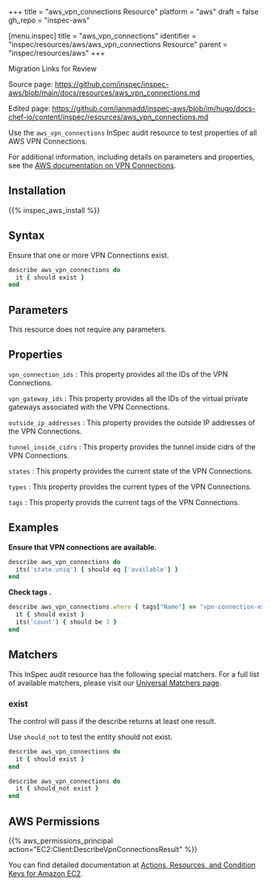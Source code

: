+++
title = "aws_vpn_connections Resource"
platform = "aws"
draft = false
gh_repo = "inspec-aws"

[menu.inspec]
title = "aws_vpn_connections"
identifier = "inspec/resources/aws/aws_vpn_connections Resource"
parent = "inspec/resources/aws"
+++

<div class="admonition-note">
<p class="admonition-note-title">Migration Links for Review</p>
<div class="admonition-note-text">
<p>Source page: <a href="https://github.com/inspec/inspec-aws/blob/main/docs/resources/aws_vpn_connections.md">https://github.com/inspec/inspec-aws/blob/main/docs/resources/aws_vpn_connections.md</a></p>
<p>Edited page: <a href="https://github.com/ianmadd/inspec-aws/blob/im/hugo/docs-chef-io/content/inspec/resources/aws_vpn_connections.md">https://github.com/ianmadd/inspec-aws/blob/im/hugo/docs-chef-io/content/inspec/resources/aws_vpn_connections.md</a></p>
</div>
</div>


Use the `aws_vpn_connections` InSpec audit resource to test properties of all AWS VPN Connections.

For additional information, including details on parameters and properties, see the [AWS documentation on VPN Connections](https://docs.aws.amazon.com/vpc/latest/userguide/vpn-connections.html).

## Installation

{{% inspec_aws_install %}}

## Syntax

Ensure that one or more VPN Connections exist.

```ruby
describe aws_vpn_connections do
  it { should exist }
end
```

## Parameters

This resource does not require any parameters.

## Properties

`vpn_connection_ids`
: This property provides all the IDs of the VPN Connections.

`vpn_gateway_ids`
: This property provides all the IDs of the virtual private gateways associated with the VPN Connections.

`outside_ip_addresses`
: This property provides the outside IP addresses of the VPN Connections.

`tunnel_inside_cidrs`
: This property provides the tunnel inside cidrs of the VPN Connections.

`states`
: This property provides the current state of the VPN Connections.

`types`
: This property provides the current types of the VPN Connections.

`tags`
: This property provids the current tags of the VPN Connections.

## Examples

**Ensure that VPN connections are available.**

```ruby
describe aws_vpn_connections do
  its('state.uniq') { should eq ['available'] }
end
```

**Check tags    .**

```ruby
describe aws_vpn_connections.where { tags["Name"] == "vpn-connection-example-123" } do
  it { should exist }
  its('count') { should be 3 }
end
```

## Matchers

This InSpec audit resource has the following special matchers. For a full list of available matchers, please visit our [Universal Matchers page](https://www.inspec.io/docs/reference/matchers/).

### exist

The control will pass if the describe returns at least one result.

Use `should_not` to test the entity should not exist.

```ruby
describe aws_vpn_connections do
  it { should exist }
end
```

```ruby
describe aws_vpn_connections do
  it { should_not exist }
end
```

## AWS Permissions

{{% aws_permissions_principal action="EC2:Client:DescribeVpnConnectionsResult" %}}

You can find detailed documentation at [Actions, Resources, and Condition Keys for Amazon EC2](https://docs.aws.amazon.com/IAM/latest/UserGuide/list_amazonec2.html).

